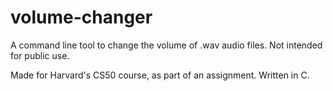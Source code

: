 # volume-changer
A command line tool to change the volume of .wav audio files. Not intended for public use. 

Made for Harvard's CS50 course, as part of an assignment. Written in C.
